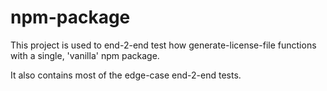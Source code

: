 # npm-package

This project is used to end-2-end test how generate-license-file functions with a single, 'vanilla' npm package.

It also contains most of the edge-case end-2-end tests.
